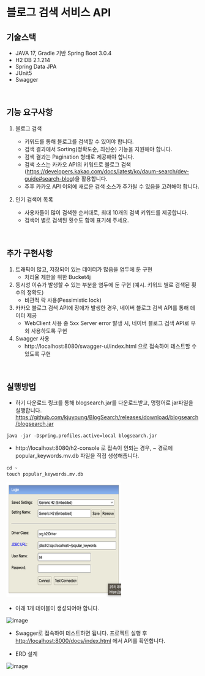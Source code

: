 # 블로그 검색 서비스 API

## 기술스택
  - JAVA 17, Gradle 기반 Spring Boot 3.0.4
  - H2 DB 2.1.214
  - Spring Data JPA
  - JUnit5
  - Swagger
<br/>

## 기능 요구사항
1. 블로그 검색
    - 키워드를 통해 블로그를 검색할 수 있어야 합니다.
    - 검색 결과에서 Sorting(정확도순, 최신순) 기능을 지원해야 합니다.
    - 검색 결과는 Pagination 형태로 제공해야 합니다.
    - 검색 소스는 카카오 API의 키워드로 블로그 검색(https://developers.kakao.com/docs/latest/ko/daum-search/dev-guide#search-blog)을 활용합니다.
    - 추후 카카오 API 이외에 새로운 검색 소스가 추가될 수 있음을 고려해야 합니다.

2. 인기 검색어 목록
    - 사용자들이 많이 검색한 순서대로, 최대 10개의 검색 키워드를 제공합니다.
    - 검색어 별로 검색된 횟수도 함께 표기해 주세요.
<br/>

## 추가 구현사항
1. 트래픽이 많고, 저장되어 있는 데이터가 많음을 염두에 둔 구현
    - 처리율 제한을 위한 Bucket4j
2. 동시성 이슈가 발생할 수 있는 부분을 염두에 둔 구현 (예시. 키워드 별로 검색된 횟수의 정확도)
    - 비관적 락 사용(Pessimistic lock)
3. 카카오 블로그 검색 API에 장애가 발생한 경우, 네이버 블로그 검색 API를 통해 데이터 제공
    - WebClient 사용 중 5xx Server error 발생 시, 네이버 블로그 검색 API로 우회 사용하도록 구현
4. Swagger 사용
    - http://localhost:8080/swagger-ui/index.html 으로 접속하여 테스트할 수 있도록 구현
<br/>

## 실행방법
- 하기 다운로드 링크를 통해 blogsearch.jar를 다운로드받고, 명령어로 jar파일을 실행합니다.
https://github.com/kjuyoung/BlogSearch/releases/download/blogsearch/blogsearch.jar
```
java -jar -Dspring.profiles.active=local blogsearch.jar
```
- http://localhost:8080/h2-console 로 접속이 안되는 경우, ~ 경로에 popular_keywords.mv.db 파일을 직접 생성해줍니다.
```
cd ~
touch popular_keywords.mv.db
```
<img src="./image/h2.png" width="300" height="300">
<br/>

- 아래 1개 테이블이 생성되어야 합니다.
<img width="183" alt="image" src="https://user-images.githubusercontent.com/101622499/226618321-788a6ac9-d450-44d0-81c2-26265dd83555.png">

- Swagger로 접속하여 테스트하면 됩니다. 프로젝트 실행 후 [http://localhost:8000/docs/index.html](http://localhost:8080/swagger-ui/index.html) 에서 API를 확인합니다.

- ERD 설계
<img width="184" alt="image" src="https://user-images.githubusercontent.com/101622499/226639648-c3b5a143-2449-4b78-9cff-60cf7c6719ae.png">
